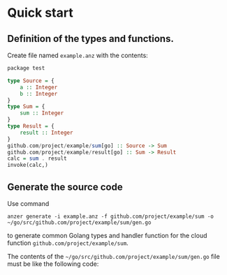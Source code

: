 # Quick start

## Definition of the types and functions.

Create file named `example.anz` with the contents:

```haskell
package test

type Source = {
    a :: Integer
    b :: Integer
}
type Sum = {
    sum :: Integer
}
type Result = {
    result :: Integer
}
github.com/project/example/sum[go] :: Source -> Sum
github.com/project/example/result[go] :: Sum -> Result
calc = sum . result
invoke(calc,)
```

## Generate the source code

Use command 

`anzer generate -i example.anz -f github.com/project/example/sum -o ~/go/src/github.com/project/example/sum/gen.go`


to generate common Golang types and handler function for the cloud function `github.com/project/example/sum`.

The contents of the `~/go/src/github.com/project/example/sum/gen.go` file must be like the following code:

```go

``` 